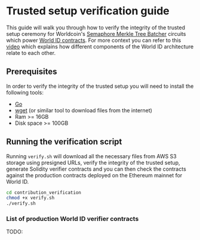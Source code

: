 # Trusted setup verification guide

This guide will walk you through how to verify the integrity of the trusted setup ceremony for Worldcoin's [Semaphore Merkle Tree Batcher](https://gihub.com/worldcoin/semaphore-mtb) circuits which power [World ID contracts](https://github.com/worldcoin/world-id-contracts). For more context you can refer to this [video](https://www.youtube.com/watch?v=aM04_FB89Mg) which explains how different components of the World ID architecture relate to each other.

## Prerequisites

In order to verify the integrity of the trusted setup you will need to install the following tools:

- [Go](https://golang.org/doc/install)
- [wget](https://www.gnu.org/software/wget/) (or similar tool to download files from the internet)
- Ram >= 16GB
- Disk space >= 100GB

## Running the verification script

Running `verify.sh` will download all the necessary files from AWS S3 storage using presigned URLs, verify the integrity of the trusted setup, generate Solidity verifier contracts and you can then check the contracts against the production contracts deployed on the Ethereum mainnet for World ID.

```bash
cd contribution_verification
chmod +x verify.sh
./verify.sh
```

### List of production World ID verifier contracts

TODO:
